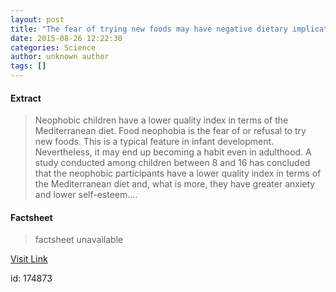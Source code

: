 ```yaml
---
layout: post
title: "The fear of trying new foods may have negative dietary implications"
date: 2015-08-26 12:22:30
categories: Science
author: unknown author
tags: []
---
```



#### Extract
>Neophobic children have a lower quality index in terms of the Mediterranean diet. Food neophobia is the fear of or refusal to try new foods. This is a typical feature in infant development. Nevertheless, it may end up becoming a habit even in adulthood. A study conducted among children between 8 and 16 has concluded that the neophobic participants have a lower quality index in terms of the Mediterranean diet and, what is more, they have greater anxiety and lower self-esteem....

#### Factsheet
>factsheet unavailable

[Visit Link](http://www.sciencedaily.com/releases/2015/08/150826082230.htm)

id:  174873
